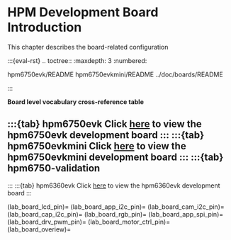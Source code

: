 # HPM Development Board Introduction

This chapter describes the board-related configuration

:::{eval-rst}
.. toctree::
   :maxdepth: 3
   :numbered:

   hpm6750evk/README
   hpm6750evkmini/README
   ../doc/boards/README

:::

**Board level vocabulary cross-reference table**

:::{tab} hpm6750evk
Click [here](lab_hpm6750_evk_board) to view the hpm6750evk development board
:::
:::{tab} hpm6750evkmini
Click [here](lab_hpm6750_evkmini_board) to view the hpm6750evkmini development board
:::
:::{tab} hpm6750-validation
-
:::
:::{tab} hpm6360evk
Click [here](lab_hpm6360_evk_board) to view the hpm6360evk development board
:::

(lab_board_lcd_pin)=
(lab_board_app_i2c_pin)=
(lab_board_cam_i2c_pin)=
(lab_board_cap_i2c_pin)=
(lab_board_rgb_pin)=
(lab_board_app_spi_pin)=
(lab_board_drv_pwm_pin)=
(lab_board_motor_ctrl_pin)=
(lab_board_overiew)=
